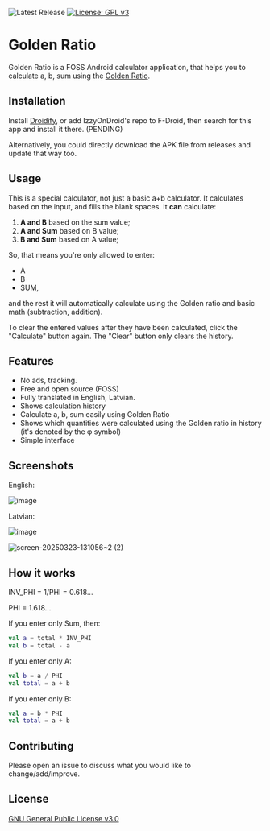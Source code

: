![Latest Release](https://img.shields.io/github/v/release/FooqX/GoldenRatio?style=for-the-badge&logo=github)
[![License: GPL v3](https://img.shields.io/badge/License-GPLv3-orange.svg?style=for-the-badge)](https://choosealicense.com/licenses/gpl-3.0/)

# Golden Ratio

Golden Ratio is a FOSS Android calculator application, that helps you to calculate a, b, sum using the [Golden Ratio](https://en.wikipedia.org/wiki/Golden_ratio).

## Installation

Install [Droidify](https://github.com/Droid-ify/client), or add IzzyOnDroid's repo to F-Droid, then search for this app and install it there. (PENDING)

Alternatively, you could directly download the APK file from releases and update that way too.
## Usage
This is a special calculator, not just a basic a+b calculator.
It calculates based on the input, and fills the blank spaces. It **can** calculate:

1. **A and B** based on the sum value;
2. **A and Sum** based on B value;
3. **B and Sum** based on A value;

So, that means you're only allowed to enter:

- A
- B
- SUM,

and the rest it will automatically calculate using the Golden ratio and basic math (subtraction, addition).

To clear the entered values after they have been calculated, click the "Calculate" button again. The "Clear" button only clears the history.
## Features
- No ads, tracking.
- Free and open source (FOSS)
- Fully translated in English, Latvian.
- Shows calculation history
- Calculate a, b, sum easily using Golden Ratio
- Shows which quantities were calculated using the Golden ratio in history (it's denoted by the φ symbol)
- Simple interface

## Screenshots
English:


![image](https://github.com/user-attachments/assets/c7e38c84-6114-4037-a94c-46eaa84b15b8)


Latvian:


![image](https://github.com/user-attachments/assets/02524e7d-4c80-41aa-b8c8-94073c672204) 

![screen-20250323-131056~2 (2)](https://github.com/user-attachments/assets/1a3c39bb-f799-4296-9e76-d353d35afc28)


## How it works
INV_PHI = 1/PHI = 0.618...


PHI = 1.618...

If you enter only Sum, then:
```kotlin
val a = total * INV_PHI
val b = total - a
```

If you enter only A:
```kotlin
val b = a / PHI
val total = a + b
```

If you enter only B:
```kotlin
val a = b * PHI
val total = a + b
```
## Contributing

Please open an issue to discuss what you would like to change/add/improve.

## License

[GNU General Public License v3.0](https://choosealicense.com/licenses/gpl-3.0/)
